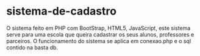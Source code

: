 # sistema-de-cadastro
O sistema feito em PHP com BootStrap, HTML5, JavaScript, este sistema serve para uma escola que queira cadastrar os seus alunos, professores e parceiros. O funcionamento do sistema se aplica em conexao.php e o sql contido na basta db.
